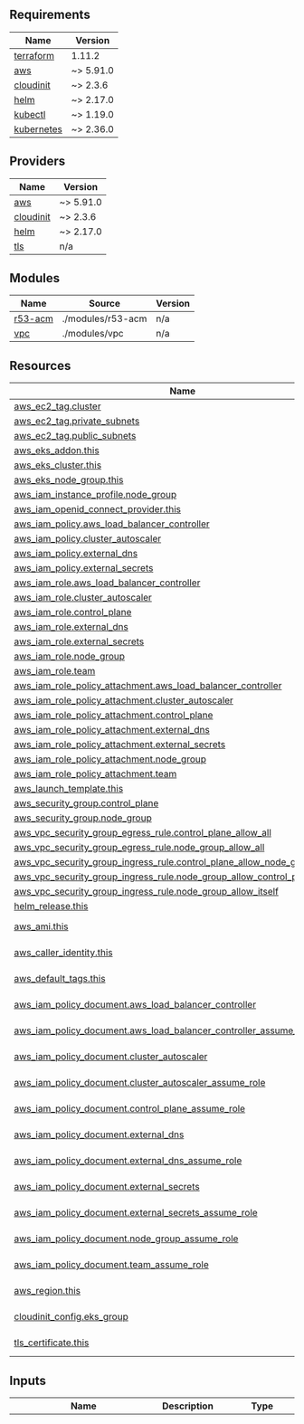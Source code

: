 <!-- BEGIN_TF_DOCS -->
## Requirements

| Name | Version |
|------|---------|
| <a name="requirement_terraform"></a> [terraform](#requirement\_terraform) | 1.11.2 |
| <a name="requirement_aws"></a> [aws](#requirement\_aws) | ~> 5.91.0 |
| <a name="requirement_cloudinit"></a> [cloudinit](#requirement\_cloudinit) | ~> 2.3.6 |
| <a name="requirement_helm"></a> [helm](#requirement\_helm) | ~> 2.17.0 |
| <a name="requirement_kubectl"></a> [kubectl](#requirement\_kubectl) | ~> 1.19.0 |
| <a name="requirement_kubernetes"></a> [kubernetes](#requirement\_kubernetes) | ~> 2.36.0 |

## Providers

| Name | Version |
|------|---------|
| <a name="provider_aws"></a> [aws](#provider\_aws) | ~> 5.91.0 |
| <a name="provider_cloudinit"></a> [cloudinit](#provider\_cloudinit) | ~> 2.3.6 |
| <a name="provider_helm"></a> [helm](#provider\_helm) | ~> 2.17.0 |
| <a name="provider_tls"></a> [tls](#provider\_tls) | n/a |

## Modules

| Name | Source | Version |
|------|--------|---------|
| <a name="module_r53-acm"></a> [r53-acm](#module\_r53-acm) | ./modules/r53-acm | n/a |
| <a name="module_vpc"></a> [vpc](#module\_vpc) | ./modules/vpc | n/a |

## Resources

| Name | Type |
|------|------|
| [aws_ec2_tag.cluster](https://registry.terraform.io/providers/hashicorp/aws/latest/docs/resources/ec2_tag) | resource |
| [aws_ec2_tag.private_subnets](https://registry.terraform.io/providers/hashicorp/aws/latest/docs/resources/ec2_tag) | resource |
| [aws_ec2_tag.public_subnets](https://registry.terraform.io/providers/hashicorp/aws/latest/docs/resources/ec2_tag) | resource |
| [aws_eks_addon.this](https://registry.terraform.io/providers/hashicorp/aws/latest/docs/resources/eks_addon) | resource |
| [aws_eks_cluster.this](https://registry.terraform.io/providers/hashicorp/aws/latest/docs/resources/eks_cluster) | resource |
| [aws_eks_node_group.this](https://registry.terraform.io/providers/hashicorp/aws/latest/docs/resources/eks_node_group) | resource |
| [aws_iam_instance_profile.node_group](https://registry.terraform.io/providers/hashicorp/aws/latest/docs/resources/iam_instance_profile) | resource |
| [aws_iam_openid_connect_provider.this](https://registry.terraform.io/providers/hashicorp/aws/latest/docs/resources/iam_openid_connect_provider) | resource |
| [aws_iam_policy.aws_load_balancer_controller](https://registry.terraform.io/providers/hashicorp/aws/latest/docs/resources/iam_policy) | resource |
| [aws_iam_policy.cluster_autoscaler](https://registry.terraform.io/providers/hashicorp/aws/latest/docs/resources/iam_policy) | resource |
| [aws_iam_policy.external_dns](https://registry.terraform.io/providers/hashicorp/aws/latest/docs/resources/iam_policy) | resource |
| [aws_iam_policy.external_secrets](https://registry.terraform.io/providers/hashicorp/aws/latest/docs/resources/iam_policy) | resource |
| [aws_iam_role.aws_load_balancer_controller](https://registry.terraform.io/providers/hashicorp/aws/latest/docs/resources/iam_role) | resource |
| [aws_iam_role.cluster_autoscaler](https://registry.terraform.io/providers/hashicorp/aws/latest/docs/resources/iam_role) | resource |
| [aws_iam_role.control_plane](https://registry.terraform.io/providers/hashicorp/aws/latest/docs/resources/iam_role) | resource |
| [aws_iam_role.external_dns](https://registry.terraform.io/providers/hashicorp/aws/latest/docs/resources/iam_role) | resource |
| [aws_iam_role.external_secrets](https://registry.terraform.io/providers/hashicorp/aws/latest/docs/resources/iam_role) | resource |
| [aws_iam_role.node_group](https://registry.terraform.io/providers/hashicorp/aws/latest/docs/resources/iam_role) | resource |
| [aws_iam_role.team](https://registry.terraform.io/providers/hashicorp/aws/latest/docs/resources/iam_role) | resource |
| [aws_iam_role_policy_attachment.aws_load_balancer_controller](https://registry.terraform.io/providers/hashicorp/aws/latest/docs/resources/iam_role_policy_attachment) | resource |
| [aws_iam_role_policy_attachment.cluster_autoscaler](https://registry.terraform.io/providers/hashicorp/aws/latest/docs/resources/iam_role_policy_attachment) | resource |
| [aws_iam_role_policy_attachment.control_plane](https://registry.terraform.io/providers/hashicorp/aws/latest/docs/resources/iam_role_policy_attachment) | resource |
| [aws_iam_role_policy_attachment.external_dns](https://registry.terraform.io/providers/hashicorp/aws/latest/docs/resources/iam_role_policy_attachment) | resource |
| [aws_iam_role_policy_attachment.external_secrets](https://registry.terraform.io/providers/hashicorp/aws/latest/docs/resources/iam_role_policy_attachment) | resource |
| [aws_iam_role_policy_attachment.node_group](https://registry.terraform.io/providers/hashicorp/aws/latest/docs/resources/iam_role_policy_attachment) | resource |
| [aws_iam_role_policy_attachment.team](https://registry.terraform.io/providers/hashicorp/aws/latest/docs/resources/iam_role_policy_attachment) | resource |
| [aws_launch_template.this](https://registry.terraform.io/providers/hashicorp/aws/latest/docs/resources/launch_template) | resource |
| [aws_security_group.control_plane](https://registry.terraform.io/providers/hashicorp/aws/latest/docs/resources/security_group) | resource |
| [aws_security_group.node_group](https://registry.terraform.io/providers/hashicorp/aws/latest/docs/resources/security_group) | resource |
| [aws_vpc_security_group_egress_rule.control_plane_allow_all](https://registry.terraform.io/providers/hashicorp/aws/latest/docs/resources/vpc_security_group_egress_rule) | resource |
| [aws_vpc_security_group_egress_rule.node_group_allow_all](https://registry.terraform.io/providers/hashicorp/aws/latest/docs/resources/vpc_security_group_egress_rule) | resource |
| [aws_vpc_security_group_ingress_rule.control_plane_allow_node_group_api](https://registry.terraform.io/providers/hashicorp/aws/latest/docs/resources/vpc_security_group_ingress_rule) | resource |
| [aws_vpc_security_group_ingress_rule.node_group_allow_control_plane_kubelet](https://registry.terraform.io/providers/hashicorp/aws/latest/docs/resources/vpc_security_group_ingress_rule) | resource |
| [aws_vpc_security_group_ingress_rule.node_group_allow_itself](https://registry.terraform.io/providers/hashicorp/aws/latest/docs/resources/vpc_security_group_ingress_rule) | resource |
| [helm_release.this](https://registry.terraform.io/providers/hashicorp/helm/latest/docs/resources/release) | resource |
| [aws_ami.this](https://registry.terraform.io/providers/hashicorp/aws/latest/docs/data-sources/ami) | data source |
| [aws_caller_identity.this](https://registry.terraform.io/providers/hashicorp/aws/latest/docs/data-sources/caller_identity) | data source |
| [aws_default_tags.this](https://registry.terraform.io/providers/hashicorp/aws/latest/docs/data-sources/default_tags) | data source |
| [aws_iam_policy_document.aws_load_balancer_controller](https://registry.terraform.io/providers/hashicorp/aws/latest/docs/data-sources/iam_policy_document) | data source |
| [aws_iam_policy_document.aws_load_balancer_controller_assume_role](https://registry.terraform.io/providers/hashicorp/aws/latest/docs/data-sources/iam_policy_document) | data source |
| [aws_iam_policy_document.cluster_autoscaler](https://registry.terraform.io/providers/hashicorp/aws/latest/docs/data-sources/iam_policy_document) | data source |
| [aws_iam_policy_document.cluster_autoscaler_assume_role](https://registry.terraform.io/providers/hashicorp/aws/latest/docs/data-sources/iam_policy_document) | data source |
| [aws_iam_policy_document.control_plane_assume_role](https://registry.terraform.io/providers/hashicorp/aws/latest/docs/data-sources/iam_policy_document) | data source |
| [aws_iam_policy_document.external_dns](https://registry.terraform.io/providers/hashicorp/aws/latest/docs/data-sources/iam_policy_document) | data source |
| [aws_iam_policy_document.external_dns_assume_role](https://registry.terraform.io/providers/hashicorp/aws/latest/docs/data-sources/iam_policy_document) | data source |
| [aws_iam_policy_document.external_secrets](https://registry.terraform.io/providers/hashicorp/aws/latest/docs/data-sources/iam_policy_document) | data source |
| [aws_iam_policy_document.external_secrets_assume_role](https://registry.terraform.io/providers/hashicorp/aws/latest/docs/data-sources/iam_policy_document) | data source |
| [aws_iam_policy_document.node_group_assume_role](https://registry.terraform.io/providers/hashicorp/aws/latest/docs/data-sources/iam_policy_document) | data source |
| [aws_iam_policy_document.team_assume_role](https://registry.terraform.io/providers/hashicorp/aws/latest/docs/data-sources/iam_policy_document) | data source |
| [aws_region.this](https://registry.terraform.io/providers/hashicorp/aws/latest/docs/data-sources/region) | data source |
| [cloudinit_config.eks_group](https://registry.terraform.io/providers/hashicorp/cloudinit/latest/docs/data-sources/config) | data source |
| [tls_certificate.this](https://registry.terraform.io/providers/hashicorp/tls/latest/docs/data-sources/certificate) | data source |

## Inputs

| Name | Description | Type | Default | Required |
|------|-------------|------|---------|:--------:|
| <a name="input_cluster_addons"></a> [cluster\_addons](#input\_cluster\_addons) | n/a | `any` | <pre>{<br/>  "amazon-cloudwatch-observability": {<br/>    "addon_version": "v3.5.0-eksbuild.1",<br/>    "configuration_values": {},<br/>    "resolve_conflicts_on_create": "OVERWRITE",<br/>    "resolve_conflicts_on_update": "OVERWRITE",<br/>    "service_account_role_arn": false<br/>  },<br/>  "aws-ebs-csi-driver": {<br/>    "addon_version": "v1.35.0-eksbuild.1",<br/>    "configuration_values": {<br/>      "controller": {<br/>        "nodeSelector": {<br/>          "nodePurpose": "system"<br/>        },<br/>        "tolerations": [<br/>          {<br/>            "effect": "NoSchedule",<br/>            "key": "nodePurpose",<br/>            "operator": "Equal",<br/>            "value": "system"<br/>          },<br/>          {<br/>            "effect": "NoSchedule",<br/>            "key": "criticalAddonsOnly",<br/>            "operator": "Equal",<br/>            "value": "true"<br/>          }<br/>        ]<br/>      }<br/>    },<br/>    "resolve_conflicts_on_create": "OVERWRITE",<br/>    "resolve_conflicts_on_update": "OVERWRITE",<br/>    "service_account_role_arn": false<br/>  },<br/>  "aws-efs-csi-driver": {<br/>    "addon_version": "v2.0.9-eksbuild.1",<br/>    "configuration_values": {<br/>      "controller": {<br/>        "nodeSelector": {<br/>          "nodePurpose": "system"<br/>        },<br/>        "tolerations": [<br/>          {<br/>            "effect": "NoSchedule",<br/>            "key": "nodePurpose",<br/>            "operator": "Equal",<br/>            "value": "system"<br/>          },<br/>          {<br/>            "effect": "NoSchedule",<br/>            "key": "criticalAddonsOnly",<br/>            "operator": "Equal",<br/>            "value": "true"<br/>          }<br/>        ]<br/>      }<br/>    },<br/>    "resolve_conflicts_on_create": "OVERWRITE",<br/>    "resolve_conflicts_on_update": "OVERWRITE",<br/>    "service_account_role_arn": false<br/>  },<br/>  "cert-manager": {<br/>    "addon_version": "v1.17.1-eksbuild.1",<br/>    "configuration_values": {<br/>      "nodeSelector": {<br/>        "nodePurpose": "system"<br/>      },<br/>      "tolerations": [<br/>        {<br/>          "effect": "NoSchedule",<br/>          "key": "nodePurpose",<br/>          "operator": "Equal",<br/>          "value": "system"<br/>        },<br/>        {<br/>          "effect": "NoSchedule",<br/>          "key": "criticalAddonsOnly",<br/>          "operator": "Equal",<br/>          "value": "true"<br/>        }<br/>      ]<br/>    },<br/>    "resolve_conflicts_on_create": "OVERWRITE",<br/>    "resolve_conflicts_on_update": "OVERWRITE",<br/>    "service_account_role_arn": false<br/>  },<br/>  "coredns": {<br/>    "addon_version": "v1.11.4-eksbuild.2",<br/>    "configuration_values": {<br/>      "nodeSelector": {<br/>        "nodePurpose": "system"<br/>      },<br/>      "tolerations": [<br/>        {<br/>          "effect": "NoSchedule",<br/>          "key": "nodePurpose",<br/>          "operator": "Equal",<br/>          "value": "system"<br/>        },<br/>        {<br/>          "effect": "NoSchedule",<br/>          "key": "criticalAddonsOnly",<br/>          "operator": "Equal",<br/>          "value": "true"<br/>        }<br/>      ]<br/>    },<br/>    "resolve_conflicts_on_create": "OVERWRITE",<br/>    "resolve_conflicts_on_update": "OVERWRITE",<br/>    "service_account_role_arn": false<br/>  },<br/>  "eks-node-monitoring-agent": {<br/>    "addon_version": "v1.1.0-eksbuild.1",<br/>    "configuration_values": {},<br/>    "resolve_conflicts_on_create": "OVERWRITE",<br/>    "resolve_conflicts_on_update": "OVERWRITE",<br/>    "service_account_role_arn": false<br/>  },<br/>  "kube-proxy": {<br/>    "addon_version": "v1.32.0-eksbuild.2",<br/>    "configuration_values": {},<br/>    "resolve_conflicts_on_create": "OVERWRITE",<br/>    "resolve_conflicts_on_update": "OVERWRITE",<br/>    "service_account_role_arn": false<br/>  },<br/>  "kube-state-metrics": {<br/>    "addon_version": "v2.14.0-eksbuild.1",<br/>    "configuration_values": {<br/>      "nodeSelector": {<br/>        "nodePurpose": "system"<br/>      },<br/>      "tolerations": [<br/>        {<br/>          "effect": "NoSchedule",<br/>          "key": "nodePurpose",<br/>          "operator": "Equal",<br/>          "value": "system"<br/>        },<br/>        {<br/>          "effect": "NoSchedule",<br/>          "key": "criticalAddonsOnly",<br/>          "operator": "Equal",<br/>          "value": "true"<br/>        }<br/>      ]<br/>    },<br/>    "resolve_conflicts_on_create": "OVERWRITE",<br/>    "resolve_conflicts_on_update": "OVERWRITE",<br/>    "service_account_role_arn": false<br/>  },<br/>  "metrics-server": {<br/>    "addon_version": "v0.7.2-eksbuild.2",<br/>    "configuration_values": {<br/>      "nodeSelector": {<br/>        "nodePurpose": "system"<br/>      },<br/>      "tolerations": [<br/>        {<br/>          "effect": "NoSchedule",<br/>          "key": "nodePurpose",<br/>          "operator": "Equal",<br/>          "value": "system"<br/>        },<br/>        {<br/>          "effect": "NoSchedule",<br/>          "key": "criticalAddonsOnly",<br/>          "operator": "Equal",<br/>          "value": "true"<br/>        }<br/>      ]<br/>    },<br/>    "resolve_conflicts_on_create": "OVERWRITE",<br/>    "resolve_conflicts_on_update": "OVERWRITE",<br/>    "service_account_role_arn": false<br/>  },<br/>  "prometheus-node-exporter": {<br/>    "addon_version": "v1.8.2-eksbuild.2",<br/>    "configuration_values": {},<br/>    "resolve_conflicts_on_create": "OVERWRITE",<br/>    "resolve_conflicts_on_update": "OVERWRITE",<br/>    "service_account_role_arn": false<br/>  },<br/>  "vpc-cni": {<br/>    "addon_version": "v1.19.2-eksbuild.1",<br/>    "configuration_values": {},<br/>    "resolve_conflicts_on_create": "OVERWRITE",<br/>    "resolve_conflicts_on_update": "OVERWRITE",<br/>    "service_account_role_arn": false<br/>  }<br/>}</pre> | no |
| <a name="input_cluster_endpoint_private_access"></a> [cluster\_endpoint\_private\_access](#input\_cluster\_endpoint\_private\_access) | n/a | `bool` | `true` | no |
| <a name="input_cluster_endpoint_public_access"></a> [cluster\_endpoint\_public\_access](#input\_cluster\_endpoint\_public\_access) | n/a | `bool` | `false` | no |
| <a name="input_cluster_managed_node_groups"></a> [cluster\_managed\_node\_groups](#input\_cluster\_managed\_node\_groups) | n/a | `any` | <pre>{<br/>  "generic-01": {<br/>    "capacity_type": "ON_DEMAND",<br/>    "desired_capacity": 1,<br/>    "instance_type": "t3.medium",<br/>    "kubelet_flags": "",<br/>    "labels": {<br/>      "capacityType": "onDemand",<br/>      "nodeGroup": "generic-01",<br/>      "nodeGroupType": "managed",<br/>      "nodePurpose": "generic"<br/>    },<br/>    "max_size": 5,<br/>    "min_size": 1,<br/>    "taints": {},<br/>    "volume_size": 100<br/>  },<br/>  "system-01": {<br/>    "capacity_type": "ON_DEMAND",<br/>    "desired_capacity": 1,<br/>    "instance_type": "t3.medium",<br/>    "kubelet_flags": "",<br/>    "labels": {<br/>      "capacityType": "onDemand",<br/>      "nodeGroup": "system-01",<br/>      "nodeGroupType": "managed",<br/>      "nodePurpose": "system"<br/>    },<br/>    "max_size": 5,<br/>    "min_size": 1,<br/>    "taints": {<br/>      "criticalAddonsOnly": {<br/>        "effect": "NO_SCHEDULE",<br/>        "key": "criticalAddonsOnly",<br/>        "value": "true"<br/>      },<br/>      "nodePurpose": {<br/>        "effect": "NO_SCHEDULE",<br/>        "key": "nodePurpose",<br/>        "value": "system"<br/>      }<br/>    },<br/>    "volume_size": 100<br/>  }<br/>}</pre> | no |
| <a name="input_cluster_map_roles"></a> [cluster\_map\_roles](#input\_cluster\_map\_roles) | n/a | <pre>map(object({<br/>    username = string<br/>    groups   = list(string)<br/>  }))</pre> | <pre>{<br/>  "AdministratorAccess": {<br/>    "groups": [<br/>      "system:masters"<br/>    ],<br/>    "username": "admin:{{SessionName}}"<br/>  },<br/>  "ReadOnlyAccess": {<br/>    "groups": [<br/>      "system:authenticated"<br/>    ],<br/>    "username": "ro:{{SessionName}}"<br/>  }<br/>}</pre> | no |
| <a name="input_cluster_name"></a> [cluster\_name](#input\_cluster\_name) | n/a | `string` | n/a | yes |
| <a name="input_cluster_public_access_cidrs"></a> [cluster\_public\_access\_cidrs](#input\_cluster\_public\_access\_cidrs) | n/a | `list(string)` | <pre>[<br/>  "0.0.0.0/0"<br/>]</pre> | no |
| <a name="input_cluster_service_cidr"></a> [cluster\_service\_cidr](#input\_cluster\_service\_cidr) | n/a | `string` | `"172.20.0.0/16"` | no |
| <a name="input_cluster_version"></a> [cluster\_version](#input\_cluster\_version) | n/a | `string` | n/a | yes |
| <a name="input_domain"></a> [domain](#input\_domain) | n/a | `string` | n/a | yes |
| <a name="input_helm_charts"></a> [helm\_charts](#input\_helm\_charts) | n/a | `any` | <pre>{<br/>  "argo-cd": {<br/>    "chart": "argo-cd",<br/>    "namespace": "argo-cd",<br/>    "repository": "https://argoproj.github.io/argo-helm",<br/>    "template_file": "helm_values/argo-cd.tpl",<br/>    "version": "7.6.12"<br/>  },<br/>  "aws-load-balancer-controller": {<br/>    "chart": "aws-load-balancer-controller",<br/>    "namespace": "aws-load-balancer-controller",<br/>    "repository": "https://aws.github.io/eks-charts",<br/>    "template_file": "helm_values/aws-load-balancer-controller.tpl",<br/>    "version": "1.8.1"<br/>  },<br/>  "cluster-autoscaler": {<br/>    "chart": "cluster-autoscaler",<br/>    "namespace": "cluster-autoscaler",<br/>    "repository": "https://kubernetes.github.io/autoscaler",<br/>    "template_file": "helm_values/cluster-autoscaler.tpl",<br/>    "version": "9.43.0"<br/>  },<br/>  "external-dns": {<br/>    "chart": "external-dns",<br/>    "namespace": "external-dns",<br/>    "repository": "https://kubernetes-sigs.github.io/external-dns",<br/>    "template_file": "./helm_values/external-dns.tpl",<br/>    "version": "1.15.0"<br/>  },<br/>  "external-secrets": {<br/>    "chart": "external-secrets",<br/>    "namespace": "external-secrets",<br/>    "repository": "https://charts.external-secrets.io",<br/>    "template_file": "helm_values/external-secrets.tpl",<br/>    "version": "0.10.4"<br/>  }<br/>}</pre> | no |
| <a name="input_team_assume_role_principals"></a> [team\_assume\_role\_principals](#input\_team\_assume\_role\_principals) | n/a | `list(string)` | n/a | yes |
| <a name="input_vpc_cidr"></a> [vpc\_cidr](#input\_vpc\_cidr) | n/a | `string` | `"172.16.0.0/16"` | no |
| <a name="input_vpc_id"></a> [vpc\_id](#input\_vpc\_id) | n/a | `string` | n/a | yes |
| <a name="input_vpc_private_subnet_ids"></a> [vpc\_private\_subnet\_ids](#input\_vpc\_private\_subnet\_ids) | n/a | `list(string)` | n/a | yes |
| <a name="input_vpc_public_subnet_ids"></a> [vpc\_public\_subnet\_ids](#input\_vpc\_public\_subnet\_ids) | n/a | `list(string)` | n/a | yes |

## Outputs

| Name | Description |
|------|-------------|
| <a name="output_name_servers"></a> [name\_servers](#output\_name\_servers) | n/a |
| <a name="output_vpc_id"></a> [vpc\_id](#output\_vpc\_id) | n/a |
| <a name="output_vpc_private_subnet_ids"></a> [vpc\_private\_subnet\_ids](#output\_vpc\_private\_subnet\_ids) | n/a |
| <a name="output_vpc_public_subnet_ids"></a> [vpc\_public\_subnet\_ids](#output\_vpc\_public\_subnet\_ids) | n/a |
<!-- END_TF_DOCS -->